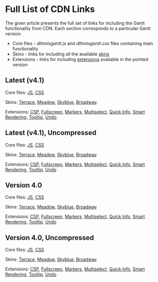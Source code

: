 Full List of CDN Links
=====================

The given article presents the full set of links for including the Gantt functionality from CDN.
Each section corresponds to a particular Gantt version:

- Core files - *dhtmlxgantt.js* and *dthmlxgantt.css* files containing main functionality
- Skins - links for including all the available [skins](desktop/skins.md)
- Extensions - links for including [extensions](desktop/extensions_list.md) available in the pointed version

Latest (v4.1)
-----------------------

Core files: [JS](  http://cdn.dhtmlx.com/gantt/edge/dhtmlxgantt.js ), [CSS](  http://cdn.dhtmlx.com/gantt/edge/dhtmlxgantt.css )

Skins: [Terrace](  http://cdn.dhtmlx.com/gantt/edge/skins/dhtmlxgantt_terrace.css ), 
[Meadow]( http://cdn.dhtmlx.com/gantt/edge/skins/dhtmlxgantt_meadow.css ), 
[Skyblue](  http://cdn.dhtmlx.com/gantt/edge/skins/dhtmlxgantt_skyblue.css ), 
[Broadway](   http://cdn.dhtmlx.com/gantt/edge/skins/dhtmlxgantt_broadway.css ).


Extensions: [CSP](  http://cdn.dhtmlx.com/gantt/edge/ext/dhtmlxgantt_csp.js ),
[Fullscreen](  http://cdn.dhtmlx.com/gantt/edge/ext/dhtmlxgantt_fullscreen.js ),
[Markers](  http://cdn.dhtmlx.com/gantt/edge/ext/dhtmlxgantt_marker.js ),
[Multiselect](  http://cdn.dhtmlx.com/gantt/edge/ext/dhtmlxgantt_multiselect.js ),
[Quick Info](  http://cdn.dhtmlx.com/gantt/edge/ext/dhtmlxgantt_quick_info.js ),
[Smart Rendering](  http://cdn.dhtmlx.com/gantt/edge/ext/dhtmlxgantt_smart_rendering.js ),
[Tooltip](  http://cdn.dhtmlx.com/gantt/edge/ext/dhtmlxgantt_tooltip.js ),
[Undo](  http://cdn.dhtmlx.com/gantt/edge/ext/dhtmlxgantt_undo.js ).



Latest (v4.1), Uncompressed
-----------------------------

Core files: [JS](  http://cdn.dhtmlx.com/gantt/edge/sources/dhtmlxgantt.js ), 
[CSS](  http://cdn.dhtmlx.com/gantt/edge/sources/skins/dhtmlxgantt_terrace.css )


Skins: [Terrace](  http://cdn.dhtmlx.com/gantt/edge/sources/skins/dhtmlxgantt_terrace.css ), 
[Meadow]( http://cdn.dhtmlx.com/gantt/edge/sources/skins/dhtmlxgantt_meadow.css ), 
[Skyblue](  http://cdn.dhtmlx.com/gantt/edge/sources/skins/dhtmlxgantt_skyblue.css ), 
[Broadway](   http://cdn.dhtmlx.com/gantt/edge/sources/skins/dhtmlxgantt_broadway.css )

Extensions: [CSP](  http://cdn.dhtmlx.com/gantt/edge/sources/ext/dhtmlxgantt_csp.js ),
[Fullscreen](  http://cdn.dhtmlx.com/gantt/edge/sources/ext/dhtmlxgantt_fullscreen.js ),
[Markers](  http://cdn.dhtmlx.com/gantt/edge/sources/ext/dhtmlxgantt_marker.js ),
[Multiselect](  http://cdn.dhtmlx.com/gantt/edge/sources/ext/dhtmlxgantt_multiselect.js ),
[Quick Info](  http://cdn.dhtmlx.com/gantt/edge/sources/ext/dhtmlxgantt_quick_info.js ),
[Smart Rendering](  http://cdn.dhtmlx.com/gantt/edge/sources/ext/dhtmlxgantt_smart_rendering.js ),
[Tooltip](  http://cdn.dhtmlx.com/gantt/edge/sources/ext/dhtmlxgantt_tooltip.js ),
[Undo](  http://cdn.dhtmlx.com/gantt/edge/sources/ext/dhtmlxgantt_undo.js ) 


Version 4.0
--------------

Core files: [JS](  http://cdn.dhtmlx.com/gantt/4.0/dhtmlxgantt.js ), 
[CSS](  http://cdn.dhtmlx.com/gantt/4.0/dhtmlxgantt.css )


Skins: [Terrace](  http://cdn.dhtmlx.com/gantt/4.0/skins/dhtmlxgantt_terrace.css ), 
[Meadow]( http://cdn.dhtmlx.com/gantt/4.0/skins/dhtmlxgantt_meadow.css ), 
[Skyblue](  http://cdn.dhtmlx.com/gantt/4.0/skins/dhtmlxgantt_skyblue.css ), 
[Broadway](   http://cdn.dhtmlx.com/gantt/4.0/skins/dhtmlxgantt_broadway.css )

Extensions: [CSP](  http://cdn.dhtmlx.com/gantt/4.0/ext/dhtmlxgantt_csp.js ),
[Fullscreen](  http://cdn.dhtmlx.com/gantt/4.0/ext/dhtmlxgantt_fullscreen.js ),
[Markers](  http://cdn.dhtmlx.com/gantt/4.0/ext/dhtmlxgantt_marker.js ),
[Multiselect](  http://cdn.dhtmlx.com/gantt/4.0/ext/dhtmlxgantt_multiselect.js ),
[Quick Info](  http://cdn.dhtmlx.com/gantt/4.0/ext/dhtmlxgantt_quick_info.js ),
[Smart Rendering](  http://cdn.dhtmlx.com/gantt/4.0/ext/dhtmlxgantt_smart_rendering.js ),
[Tooltip](  http://cdn.dhtmlx.com/gantt/4.0/ext/dhtmlxgantt_tooltip.js ),
[Undo](  http://cdn.dhtmlx.com/gantt/4.0/ext/dhtmlxgantt_undo.js ) 

Version 4.0, Uncompressed 
-------------------------------

Core files: [JS](  http://cdn.dhtmlx.com/gantt/4.0/sources/dhtmlxgantt.js ), 
[CSS](  http://cdn.dhtmlx.com/gantt/4.0/sources/skins/dhtmlxgantt_terrace.css  )


Skins: [Terrace](  http://cdn.dhtmlx.com/gantt/4.0/sources/skins/dhtmlxgantt_terrace.css ), 
[Meadow]( http://cdn.dhtmlx.com/gantt/4.0/sources/skins/dhtmlxgantt_meadow.css ), 
[Skyblue](  http://cdn.dhtmlx.com/gantt/4.0/sources/skins/dhtmlxgantt_skyblue.css ), 
[Broadway](   http://cdn.dhtmlx.com/gantt/4.0/sources/skins/dhtmlxgantt_broadway.css )

Extensions: [CSP](  http://cdn.dhtmlx.com/gantt/4.0/sources/ext/dhtmlxgantt_csp.js ),
[Fullscreen](  http://cdn.dhtmlx.com/gantt/4.0/sources/ext/dhtmlxgantt_fullscreen.js ),
[Markers](  http://cdn.dhtmlx.com/gantt/4.0/sources/ext/dhtmlxgantt_marker.js ),
[Multiselect](  http://cdn.dhtmlx.com/gantt/4.0/sources/ext/dhtmlxgantt_multiselect.js ),
[Quick Info](  http://cdn.dhtmlx.com/gantt/4.0/sources/ext/dhtmlxgantt_quick_info.js ),
[Smart Rendering](  http://cdn.dhtmlx.com/gantt/4.0/sources/ext/dhtmlxgantt_smart_rendering.js ),
[Tooltip](  http://cdn.dhtmlx.com/gantt/4.0/sources/ext/dhtmlxgantt_tooltip.js ),
[Undo](  http://cdn.dhtmlx.com/gantt/4.0/sources/ext/dhtmlxgantt_undo.js ) 